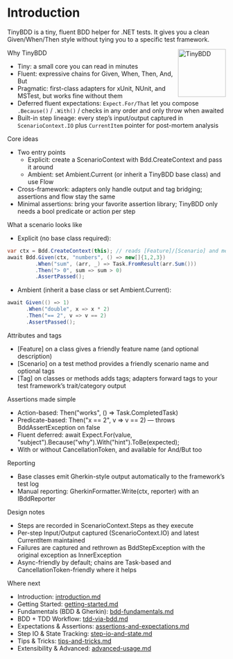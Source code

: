 # Introduction

TinyBDD is a tiny, fluent BDD helper for .NET tests. It gives you a clean Given/When/Then style without tying you to a
specific test framework.

<img src="~/images/tinyBDD.png" alt="TinyBDD" width="110" align="right" />

Why TinyBDD

- Tiny: a small core you can read in minutes
- Fluent: expressive chains for Given, When, Then, And, But
- Pragmatic: first-class adapters for xUnit, NUnit, and MSTest, but works fine without them
- Deferred fluent expectations: `Expect.For/That` let you compose `.Because()` / `.With()` / checks in any order and only throw when awaited
- Built-in step lineage: every step’s input/output captured in `ScenarioContext.IO` plus `CurrentItem` pointer for post-mortem analysis

Core ideas

- Two entry points
    - Explicit: create a ScenarioContext with Bdd.CreateContext and pass it around
    - Ambient: set Ambient.Current (or inherit a TinyBDD base class) and use Flow
- Cross-framework: adapters only handle output and tag bridging; assertions and flow stay the same
- Minimal assertions: bring your favorite assertion library; TinyBDD only needs a bool predicate or action per step

What a scenario looks like

- Explicit (no base class required):

```csharp
var ctx = Bdd.CreateContext(this); // reads [Feature]/[Scenario] and method/test attributes
await Bdd.Given(ctx, "numbers", () => new[]{1,2,3})
         .When("sum", (arr, _) => Task.FromResult(arr.Sum()))
         .Then("> 0", sum => sum > 0)
         .AssertPassed();
```

- Ambient (inherit a base class or set Ambient.Current):

```csharp
await Given(() => 1)
      .When("double", x => x * 2)
      .Then("== 2", v => v == 2)
      .AssertPassed();
```

Attributes and tags

- [Feature] on a class gives a friendly feature name (and optional description)
- [Scenario] on a test method provides a friendly scenario name and optional tags
- [Tag] on classes or methods adds tags; adapters forward tags to your test framework’s trait/category output

Assertions made simple

- Action-based: Then("works", () => Task.CompletedTask)
- Predicate-based: Then("x == 2", v => v == 2) — throws BddAssertException on false
- Fluent deferred: await Expect.For(value, "subject").Because("why").With("hint").ToBe(expected);
- With or without CancellationToken, and available for And/But too

Reporting

- Base classes emit Gherkin-style output automatically to the framework’s test log
- Manual reporting: GherkinFormatter.Write(ctx, reporter) with an IBddReporter

Design notes

- Steps are recorded in ScenarioContext.Steps as they execute
- Per-step Input/Output captured (ScenarioContext.IO) and latest CurrentItem maintained
- Failures are captured and rethrown as BddStepException with the original exception as InnerException
- Async-friendly by default; chains are Task-based and CancellationToken-friendly where it helps

Where next

- Introduction: [introduction.md](index.md)
- Getting Started: [getting-started.md](getting-started.md)
- Fundamentals (BDD & Gherkin): [bdd-fundamentals.md](bdd-fundamentals.md)
- BDD + TDD Workflow: [tdd-via-bdd.md](tdd-via-bdd.md)
- Expectations & Assertions: [assertions-and-expectations.md](assertions-and-expectations.md)
- Step IO & State Tracking: [step-io-and-state.md](step-io-and-state.md)
- Tips & Tricks: [tips-and-tricks.md](tips-and-tricks.md)
- Extensibility & Advanced: [advanced-usage.md](advanced-usage.md)

